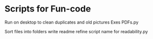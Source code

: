 # Scripts for Fun-code
Run on desktop to clean duplicates and old pictures Exes PDFs.py

Sort files into folders write readme refine script name for readability.py

